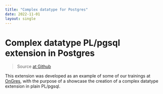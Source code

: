 ```yaml
---
title: "Complex datatype for Postgres"
date: 2022-11-01
layout: single
---
```


# Complex datatype PL/pgsql extension in Postgres

> Source [at Github](https://github.com/3manuek/complex_ext)

This extension was developed as an example of some of our trainings at [OnGres](https://www.ongres.com/), with the purpose of a showcase the creation of a complex datatype extension in plain PL/pgsql.

